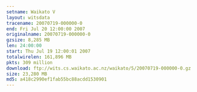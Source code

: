 ```yaml
---
setname: Waikato V
layout: witsdata
tracename: 20070719-000000-0
end: Fri Jul 20 12:00:00 2007
originalname: 20070719-000000-0
gzsize: 8,285 MB
len: 24:00:00
start: Thu Jul 19 12:00:01 2007
totalwirelen: 161,896 MB
pkts: 309 million
download: ftp://wits.cs.waikato.ac.nz/waikato/5/20070719-000000-0.gz
size: 23,280 MB
md5: a418c2990ef1fab55bc88acdd1530901
---
```

